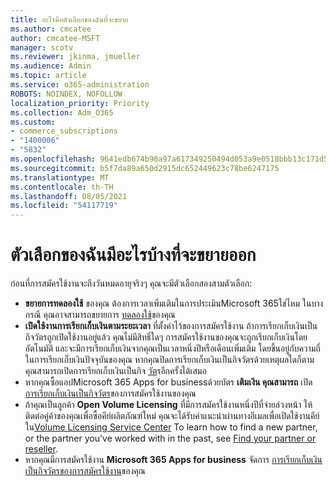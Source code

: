 ```yaml
---
title: อะไรคือตัวเลือกของฉันที่จะขยาย
ms.author: cmcatee
author: cmcatee-MSFT
manager: scotv
ms.reviewer: jkinma, jmueller
ms.audience: Admin
ms.topic: article
ms.service: o365-administration
ROBOTS: NOINDEX, NOFOLLOW
localization_priority: Priority
ms.collection: Adm_O365
ms.custom:
- commerce_subscriptions
- "1400006"
- "5832"
ms.openlocfilehash: 9641edb674b90a97a617349250494d053a9e0518bbb13c171d5f164a117abf3d
ms.sourcegitcommit: b5f7da89a650d2915dc652449623c78be6247175
ms.translationtype: MT
ms.contentlocale: th-TH
ms.lasthandoff: 08/05/2021
ms.locfileid: "54117719"
---
```

# <a name="what-are-my-options-to-extend"></a>ตัวเลือกของฉันมีอะไรบ้างที่จะขยายออก

ก่อนที่การสมัครใช้งานจะถึงวันหมดอายุจริงๆ คุณจะมีตัวเลือกสองสามตัวเลือก:

- **ขยายการทดลองใช้** ของคุณ  ต้องการเวลาเพิ่มเติมในการประเมินMicrosoft 365ใช่ไหม ในบางกรณี คุณอาจสามารถขยายการ  [ทดลองใช้](https://docs.microsoft.com/microsoft-365/commerce/extend-your-trial)ของคุณ  
- **เปิดใช้งานการเรียกเก็บเงินตามระยะเวลา** ที่ตั้งค่าไว้ของการสมัครใช้งาน ถ้าการเรียกเก็บเงินเป็นกิจวัตรถูกเปิดใช้งานอยู่แล้ว คุณไม่มีสิทธิ์ใดๆ การสมัครใช้งานของคุณจะถูกเรียกเก็บเงินโดยอัตโนมัติ และจะมีการเรียกเก็บเงินจากคุณเป็นเวลาหนึ่งปีหรือเดือนเพิ่มเติม โดยขึ้นอยู่กับความถี่ในการเรียกเก็บเงินปัจจุบันของคุณ หากคุณปิดการเรียกเก็บเงินเป็นกิจวัตรด้วยเหตุผลใดก็ตาม คุณสามารถเปิดการเรียกเก็บเงินเป็นกิจ  [วัต](https://docs.microsoft.com/microsoft-365/commerce/subscriptions/renew-your-subscription)รอีกครั้งได้เสมอ
- หากคุณซื้อแอปMicrosoft 365 Apps for businessด้วยบัตร **เติมเงิน คุณสามารถ** เปิด [การเรียกเก็บเงินเป็นกิจวัตร](https://docs.microsoft.com/microsoft-365/commerce/subscriptions/renew-your-subscription)ของการสมัครใช้งานของคุณ
- ถ้าคุณเป็นลูกค้า  **Open Volume Licensing**  ที่มีการสมัครใช้งานหนึ่งปีที่จ่ายล่วงหน้า ให้ติดต่อคู่ค้าของคุณเพื่อซื้อคีย์ผลิตภัณฑ์ใหม่ คุณจะได้รับคําแนะนําผ่านทางอีเมลเพื่อเปิดใช้งานคีย์ใน[Volume Licensing Service Center](https://go.microsoft.com/fwlink/p/?LinkID=282016) To learn how to find a new partner, or the partner you've worked with in the past, see  [Find your partner or reseller](https://docs.microsoft.com/microsoft-365/admin/manage/find-your-partner-or-reseller).
- หากคุณมีการสมัครใช้งาน **Microsoft 365 Apps for business** จัดการ [การเรียกเก็บเงินเป็นกิจวัตรของการสมัครใช้งาน](https://docs.microsoft.com/microsoft-365/commerce/subscriptions/renew-your-subscription)ของคุณ
